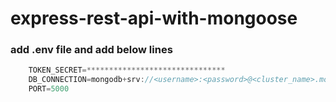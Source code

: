 # express-rest-api-with-mongoose

### add .env file and add below lines

```javascript
    TOKEN_SECRET=*******************************
    DB_CONNECTION=mongodb+srv://<username>:<password>@<cluster_name>.mongodb.net/<db_name>?retryWrites=true&w=majority
    PORT=5000
```
